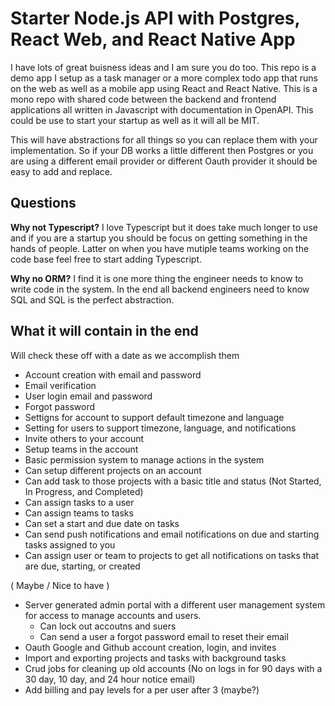 # Starter Node.js API with Postgres, React Web, and React Native App

I have lots of great buisness ideas and I am sure you do too. This repo is a demo app I setup as a task manager or a more complex todo app that runs on the web as well as a mobile app using React and React Native. This is a mono repo with shared code between the backend and frontend applications all written in Javascript with documentation in OpenAPI. This could be use to start your startup as well as it will all be MIT.

This will have abstractions for all things so you can replace them with your implementation. So if your DB works a little different then Postgres or you are using a different email provider or different Oauth provider it should be easy to add and replace.

## Questions

**Why not Typescript?** I love Typescript but it does take much longer to use and if you are a startup you should be focus on getting something in the hands of people. Latter on when you have mutiple teams working on the code base feel free to start adding Typescript.

**Why no ORM?** I find it is one more thing the engineer needs to know to write code in the system. In the end all backend engineers need to know SQL and SQL is the perfect abstraction.

## What it will contain in the end

Will check these off with a date as we accomplish them

- Account creation with email and password
- Email verification
- User login email and password
- Forgot password
- Settigns for account to support default timezone and language
- Setting for users to support timezone, language, and notifications
- Invite others to your account
- Setup teams in the account
- Basic permission system to manage actions in the system
- Can setup different projects on an account
- Can add task to those projects with a basic title and status (Not Started, In Progress, and Completed)
- Can assign tasks to a user
- Can assign teams to tasks
- Can set a start and due date on tasks
- Can send push notifications and email notifications on due and starting tasks assigned to you
- Can assign user or team to projects to get all notifications on tasks that are due, starting, or created

( Maybe / Nice to have )

- Server generated admin portal with a different user management system for access to manage accounts and users.
  - Can lock out accoutns and suers
  - Can send a user a forgot password email to reset their email
- Oauth Google and Github account creation, login, and invites
- Import and exporting projects and tasks with background tasks
- Crud jobs for cleaning up old accounts (No on logs in for 90 days with a 30 day, 10 day, and 24 hour notice email)
- Add billing and pay levels for a per user after 3 (maybe?)
